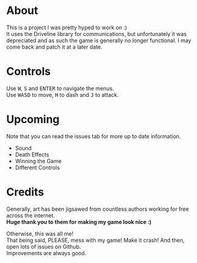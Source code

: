 # About

This is a project I was pretty hyped to work on :) <br>
It uses the Driveline library for communications, but unfortunately it was depreciated and as such the game is generally no longer functional. I may come back and patch it at a later date.

# Controls

Use <kbd>W</kbd>, <kbd>S</kbd> and <kbd>ENTER</kbd> to navigate the menus. <br>
Use <kbd>WASD</kbd> to move, <kbd>H</kbd> to dash and <kbd>J</kbd> to attack.

# Upcoming

Note that you can read the issues tab for more up to date information. <br>
* Sound
* Death Effects
* Winning the Game
* Different Controls

# Credits

Generally, art has been jigsawed from countless authors working for free across the internet. <br>
**Huge thank you to them for making my game look nice :)**

Otherwise, this was all me! <br>
That being said, PLEASE, mess with my game! Make it crash! And then, open lots of issues on Github. <br>
Improvements are always good.
